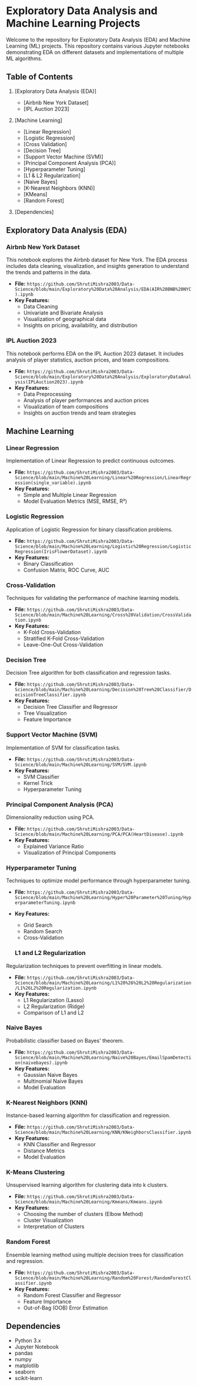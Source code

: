 # Exploratory Data Analysis and Machine Learning Projects

Welcome to the repository for Exploratory Data Analysis (EDA) and Machine Learning (ML) projects. This repository contains various Jupyter notebooks demonstrating EDA on different datasets and implementations of multiple ML algorithms.

## Table of Contents
1. [Exploratory Data Analysis (EDA)]
    - [Airbnb New York Dataset]
    - [IPL Auction 2023]
2. [Machine Learning]
    - [Linear Regression]
    - [Logistic Regression]
    - [Cross Validation]
    - [Decision Tree]
    - [Support Vector Machine (SVM)]
    - [Principal Component Analysis (PCA)]
    - [Hyperparameter Tuning]
    - [L1 & L2 Regularization]
    - [Naive Bayes]
    - [K-Nearest Neighbors (KNN)]
    - [KMeans]
    - [Random Forest]

3. [Dependencies]

## Exploratory Data Analysis (EDA)

### Airbnb New York Dataset
This notebook explores the Airbnb dataset for New York. The EDA process includes data cleaning, visualization, and insights generation to understand the trends and patterns in the data.

- **File:** `https://github.com/ShrutiMishra2003/Data-Science/blob/main/Exploratory%20Data%20Analysis/EDA(AIR%20BNB%20NYC).ipynb`
- **Key Features:**
  - Data Cleaning
  - Univariate and Bivariate Analysis
  - Visualization of geographical data
  - Insights on pricing, availability, and distribution

### IPL Auction 2023
This notebook performs EDA on the IPL Auction 2023 dataset. It includes analysis of player statistics, auction prices, and team compositions.

- **File:** `https://github.com/ShrutiMishra2003/Data-Science/blob/main/Exploratory%20Data%20Analysis/ExploratoryDataAnalysis(IPLAuction2023).ipynb`
- **Key Features:**
  - Data Preprocessing
  - Analysis of player performances and auction prices
  - Visualization of team compositions
  - Insights on auction trends and team strategies

## Machine Learning

### Linear Regression
Implementation of Linear Regression to predict continuous outcomes.

- **File:** `https://github.com/ShrutiMishra2003/Data-Science/blob/main/Machine%20Learning/Linear%20Regression/LinearRegression(single_variable).ipynb`
- **Key Features:**
  - Simple and Multiple Linear Regression
  - Model Evaluation Metrics (MSE, RMSE, R²)

### Logistic Regression
Application of Logistic Regression for binary classification problems.

- **File:** `https://github.com/ShrutiMishra2003/Data-Science/blob/main/Machine%20Learning/Logistic%20Regression/LogisticRegression(IrisFlowerDataset).ipynb`
- **Key Features:**
  - Binary Classification
  - Confusion Matrix, ROC Curve, AUC

### Cross-Validation
Techniques for validating the performance of machine learning models.

- **File:** `https://github.com/ShrutiMishra2003/Data-Science/blob/main/Machine%20Learning/Cross%20Validation/CrossValidation.ipynb`
- **Key Features:**
  - K-Fold Cross-Validation
  - Stratified K-Fold Cross-Validation
  - Leave-One-Out Cross-Validation

### Decision Tree
Decision Tree algorithm for both classification and regression tasks.

- **File:** `https://github.com/ShrutiMishra2003/Data-Science/blob/main/Machine%20Learning/Decision%20Tree%20Classifier/DecisionTreeClassifier.ipynb`
- **Key Features:**
  - Decision Tree Classifier and Regressor
  - Tree Visualization
  - Feature Importance

### Support Vector Machine (SVM)
Implementation of SVM for classification tasks.

- **File:** `https://github.com/ShrutiMishra2003/Data-Science/blob/main/Machine%20Learning/SVM/SVM.ipynb`
- **Key Features:**
  - SVM Classifier
  - Kernel Trick
  - Hyperparameter Tuning

### Principal Component Analysis (PCA)
Dimensionality reduction using PCA.

- **File:** `https://github.com/ShrutiMishra2003/Data-Science/blob/main/Machine%20Learning/PCA/PCA(HeartDisease).ipynb`
- **Key Features:**
  - Explained Variance Ratio
  - Visualization of Principal Components

### Hyperparameter Tuning
Techniques to optimize model performance through hyperparameter tuning.

- **File:** `https://github.com/ShrutiMishra2003/Data-Science/blob/main/Machine%20Learning/Hyper%20Parameter%20Tuning/HyperparameterTuning.ipynb`
- **Key Features:**
  - Grid Search
  - Random Search
  - Cross-Validation

  ### L1 and L2 Regularization
Regularization techniques to prevent overfitting in linear models.

- **File:** `https://github.com/ShrutiMishra2003/Data-Science/blob/main/Machine%20Learning/L1%20%26%20L2%20Regularization/L1%26L2%20Regularization.ipynb`
- **Key Features:**
  - L1 Regularization (Lasso)
  - L2 Regularization (Ridge)
  - Comparison of L1 and L2

### Naive Bayes
Probabilistic classifier based on Bayes' theorem.

- **File:** `https://github.com/ShrutiMishra2003/Data-Science/blob/main/Machine%20Learning/Naive%20Bayes/EmailSpamDetection(naivebayes).ipynb`
- **Key Features:**
  - Gaussian Naive Bayes
  - Multinomial Naive Bayes
  - Model Evaluation

### K-Nearest Neighbors (KNN)
Instance-based learning algorithm for classification and regression.

- **File:** `https://github.com/ShrutiMishra2003/Data-Science/blob/main/Machine%20Learning/KNN/KNeighborsClassifier.ipynb`
- **Key Features:**
  - KNN Classifier and Regressor
  - Distance Metrics
  - Model Evaluation

### K-Means Clustering
Unsupervised learning algorithm for clustering data into k clusters.

- **File:** `https://github.com/ShrutiMishra2003/Data-Science/blob/main/Machine%20Learning/Kmeans/Kmeans.ipynb`
- **Key Features:**
  - Choosing the number of clusters (Elbow Method)
  - Cluster Visualization
  - Interpretation of Clusters

### Random Forest
Ensemble learning method using multiple decision trees for classification and regression.

- **File:** `https://github.com/ShrutiMishra2003/Data-Science/blob/main/Machine%20Learning/Random%20Forest/RandomForestClassifier.ipynb`
- **Key Features:**
  - Random Forest Classifier and Regressor
  - Feature Importance
  - Out-of-Bag (OOB) Error Estimation

## Dependencies
- Python 3.x
- Jupyter Notebook
- pandas
- numpy
- matplotlib
- seaborn
- scikit-learn
